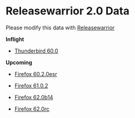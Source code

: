 

Releasewarrior 2.0 Data
=======================

Please modify this data with [Releasewarrior](https://github.com/mozilla-releng/releasewarrior-2.0)

**Inflight**

* [Thunderbird 60.0](/inflight/thunderbird/thunderbird-release-60.0.md)

**Upcoming**

* [Firefox 60.2.0esr](/upcoming/firefox/firefox-esr60-60.2.0esr.md)

* [Firefox 61.0.2](/upcoming/firefox/firefox-release-61.0.2.md)

* [Firefox 62.0b14](/upcoming/firefox/firefox-beta-62.0b14.md)

* [Firefox 62.0rc](/upcoming/firefox/firefox-release-rc-62.0rc.md)

